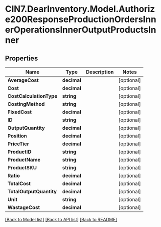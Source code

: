 # CIN7.DearInventory.Model.Authorize200ResponseProductionOrdersInnerOperationsInnerOutputProductsInner

## Properties

| Name                    | Type        | Description | Notes      |
| ----------------------- | ----------- | ----------- | ---------- |
| **AverageCost**         | **decimal** |             | [optional] |
| **Cost**                | **decimal** |             | [optional] |
| **CostCalculationType** | **string**  |             | [optional] |
| **CostingMethod**       | **string**  |             | [optional] |
| **FixedCost**           | **decimal** |             | [optional] |
| **ID**                  | **string**  |             | [optional] |
| **OutputQuantity**      | **decimal** |             | [optional] |
| **Position**            | **decimal** |             | [optional] |
| **PriceTier**           | **decimal** |             | [optional] |
| **ProductID**           | **string**  |             | [optional] |
| **ProductName**         | **string**  |             | [optional] |
| **ProductSKU**          | **string**  |             | [optional] |
| **Ratio**               | **decimal** |             | [optional] |
| **TotalCost**           | **decimal** |             | [optional] |
| **TotalOutputQuantity** | **decimal** |             | [optional] |
| **Unit**                | **string**  |             | [optional] |
| **WastageCost**         | **decimal** |             | [optional] |

[[Back to Model list]](../README.md#documentation-for-models) [[Back to API list]](../README.md#documentation-for-api-endpoints) [[Back to README]](../README.md)
